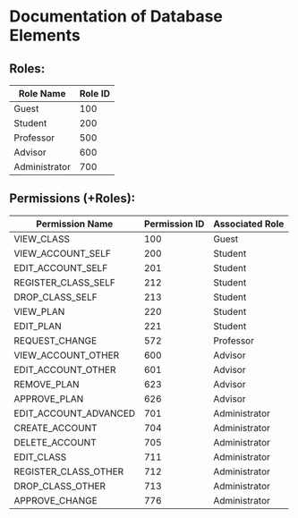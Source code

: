 # Documentation of Database Elements

## Roles:
| Role Name     | Role ID |
| ------------- | ------- |
| Guest         | 100     |
| Student       | 200     |
| Professor     | 500     |
| Advisor       | 600     |
| Administrator | 700     |

## Permissions (+Roles):
| Permission Name       | Permission ID | Associated Role |
| --------------------- | ------------- | --------------- |
| VIEW_CLASS            | 100           | Guest           |
| VIEW_ACCOUNT_SELF     | 200           | Student         |
| EDIT_ACCOUNT_SELF     | 201           | Student         |
| REGISTER_CLASS_SELF   | 212           | Student         |
| DROP_CLASS_SELF       | 213           | Student         |
| VIEW_PLAN             | 220           | Student         |
| EDIT_PLAN             | 221           | Student         |
| REQUEST_CHANGE        | 572           | Professor       |
| VIEW_ACCOUNT_OTHER    | 600           | Advisor         |
| EDIT_ACCOUNT_OTHER    | 601           | Advisor         |
| REMOVE_PLAN           | 623           | Advisor         |
| APPROVE_PLAN          | 626           | Advisor         |
| EDIT_ACCOUNT_ADVANCED | 701           | Administrator   |
| CREATE_ACCOUNT        | 704           | Administrator   |
| DELETE_ACCOUNT        | 705           | Administrator   |
| EDIT_CLASS            | 711           | Administrator   |
| REGISTER_CLASS_OTHER  | 712           | Administrator   |
| DROP_CLASS_OTHER      | 713           | Administrator   |
| APPROVE_CHANGE        | 776           | Administrator   |
